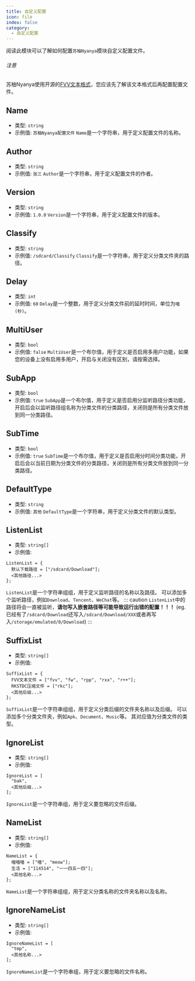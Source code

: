 ```yaml
---
title: 自定义配置
icon: file
index: false
category:
  - 自定义配置
---
```



阅读此模块可以了解如何配置`苏柚Nyanya`模块自定义配置文件。

###### 注意

苏柚Nyanya使用开源的[FVV文本格式](https://github.com/GunRain/FVV)，您应该先了解该文本格式后再配置配置文件。

## Name

* 类型: `string`
* 示例值: `苏柚Nyanya配置文件`
`Name`是一个字符串，用于定义配置文件的名称。

## Author

* 类型: `string`
* 示例值: `张三`
`Author`是一个字符串，用于定义配置文件的作者。

## Version

* 类型: `string`
* 示例值: `1.0.0`
`Version`是一个字符串，用于定义配置文件的版本。

## Classify

* 类型: `string`
* 示例值: `/sdcard/Classify`
`Classify`是一个字符串，用于定义分类文件夹的路径。

## Delay

* 类型: `int`
* 示例值: `60`
`Delay`是一个整数，用于定义分类文件前的延时时间，单位为`喵(秒)`。

## MultiUser

* 类型: `bool`
* 示例值: `false`
`MultiUser`是一个布尔值，用于定义是否启用多用户功能，如果您的设备上没有启用多用户，开启与关闭没有区别，请按需选择。

## SubApp

* 类型: `bool`
* 示例值: `true`
`SubApp`是一个布尔值，用于定义是否启用分监听路径分类功能，开启后会以监听路径组名称为分类文件的分类路径，关闭则是所有分类文件放到同一分类路径。

## SubTime

* 类型: `bool`
* 示例值: `true`
`SubTime`是一个布尔值，用于定义是否启用分时间分类功能，开启后会以当前日期为分类文件的分类路径，关闭则是所有分类文件放到同一分类路径。

## DefaultType

* 类型: `string`
* 示例值: `其他`
`DefaultType`是一个字符串，用于定义分类文件的默认类型。

## ListenList

* 类型: `string[]`
* 示例值:
``` fvv
ListenList = {
  默认下载路径 = ["/sdcard/Download"];
  <其他路径...>
};
```
`ListenList`是一个字符串组组，用于定义监听路径的名称以及路径。
可以添加多个监听路径，例如`Download`、`Tencent`、`WeChat`等。
::: caution
`ListenList`中的路径将会一直被监听，**请勿写入嵌套路径等可能导致运行出错的配置！！！** (eg. 已经有了`/sdcard/Download`还写入`/sdcard/Download/XXX`或者再写入`/storage/emulated/0/Download`)
:::

## SuffixList

* 类型: `string[]`
* 示例值:
``` fvv
SuffixList = {
  FVV文本文件 = ["fvv", "fw", "rpp", "rxx", "r++"];
  RKSTDC压缩文件 = ["rkc"];
  <其他后缀...>
};
```
`SuffixList`是一个字符串组组，用于定义分类后缀的文件夹名称以及后缀。
可以添加多个分类文件夹，例如`Apk`、`Document`、`Music`等。
其对应值为分类文件的类型。

## IgnoreList

* 类型: `string[]`
* 示例值:
``` fvv
IgnoreList = [
  "bak",
  <其他后缀...>
];
```
`IgnoreList`是一个字符串组，用于定义要忽略的文件后缀。

## NameList

* 类型: `string[]`
* 示例值:
``` fvv
NameList = {
  喵喵喵 = ["喵", "meow"];
  生活 = ["114514", "一一四五一四"];
  <其他名称...>
};
```
`NameList`是一个字符串组组，用于定义分类名称的文件夹名称以及名称。

## IgnoreNameList

* 类型: `string[]`
* 示例值:
``` fvv
IgnoreNameList = [
  "tmp",
  <其他名称...>
];
```
`IgnoreNameList`是一个字符串组，用于定义要忽略的文件名称。
